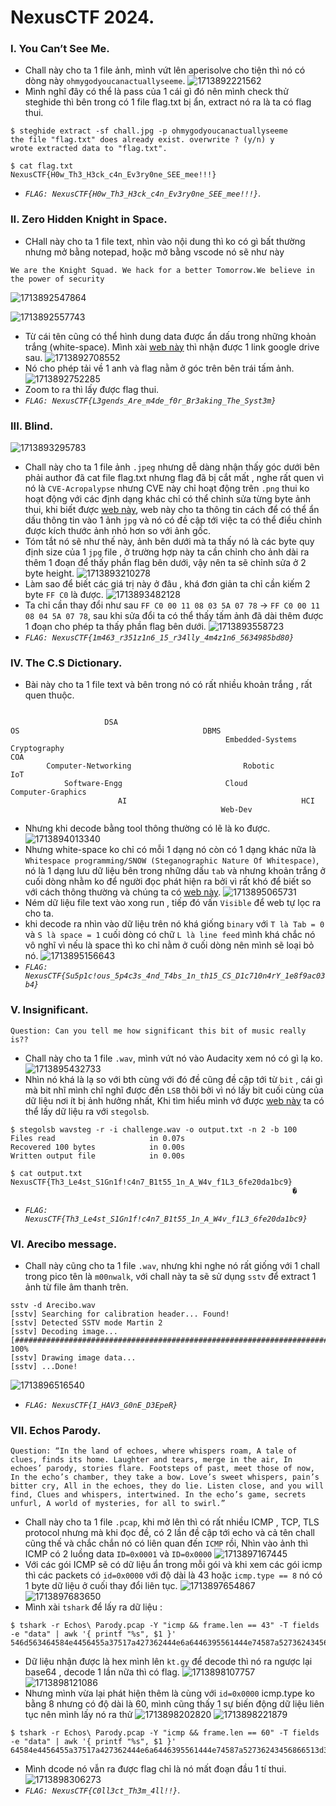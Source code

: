 # NexusCTF 2024.
### I. You Can’t See Me.
- Chall này cho ta 1 file ảnh, mình vứt lên aperisolve cho tiện thì nó có dòng này `ohmygodyoucanactuallyseeme`.
![1713892221562](image/writeup/1713892221562.png)
- Mình nghĩ đây có thể là pass của 1 cái gì đó nên mình check thử steghide thì bên trong có 1 file flag.txt bị ẩn, extract nó ra là ta có flag thui.
```
$ steghide extract -sf chall.jpg -p ohmygodyoucanactuallyseeme
the file "flag.txt" does already exist. overwrite ? (y/n) y
wrote extracted data to "flag.txt".

$ cat flag.txt 
NexusCTF{H0w_Th3_H3ck_c4n_Ev3ry0ne_SEE_mee!!!}
```
- *`FLAG: NexusCTF{H0w_Th3_H3ck_c4n_Ev3ry0ne_SEE_mee!!!}`*.
### II. Zero Hidden Knight in Space.
- CHall này cho ta 1 file text, nhìn vào nội dung thì ko có gì bất thường nhưng mở bằng notepad, hoặc mở bằng vscode nó sẽ như này
```
‌‌‌‌‍‬‬‌‌‌‌‌‍﻿‍‌We‌‌‌‌‍﻿‍‌ are‌‌‌‌‍﻿‌‌‌‌‌‌‍﻿‌﻿‌‌‌‌‌﻿‬‬‌‌‌‌‌‬﻿﻿‌‌‌‌‌‬﻿﻿ ‌‌‌‌‍‬‍‌‌‌‌‌‍﻿‌‬the‌‌‌‌‍‬‬‍‌‌‌‌‍﻿‍‬‌‌‌‌‍‬‍‍‌‌‌‌‌‬﻿‬‌‌‌‌‍‬‍﻿‌‌‌‌‍‬﻿﻿ ‌‌‌‌‍‬﻿﻿Knight‌‌‌‌‍‬‍﻿ Squad.‌‌‌‌‍‬﻿‌‌‌‌‌‍‬‍‍ We‌‌‌‌‌‬﻿‬‌‌‌‌‍‬‌﻿ ‌‌‌‌‍‬﻿﻿hack‌‌‌‌‍‬﻿‍‌‌‌‌‌‬﻿﻿‌‌‌‌‍‬‍‬ ‌‌‌‌‍‬‬‍for‌‌‌‌‍‬﻿‌‌‌‌‌‍‬‍‍‌‌‌‌‌‬﻿﻿‌‌‌‌‍‬‍‌‌‌‌‌‌‬﻿﻿‌‌‌‌‌﻿‌‍‌‌‌‌‍‍‍﻿‌‌‌‌‍‌﻿‌‌‌‌‌‍‍‍‍‌‌‌‌‌﻿‍‌‌‌‌‌‍﻿‍‌ ‌‌‌‌‌﻿‌‬a‌‌‌‌‍‬‍‍‌‌‌‌‍﻿‍‬‌‌‌‌‍‌‍﻿‌‌‌‌‌﻿‍‍‌‌‌‌‌﻿‍‍ ‌‌‌‌‌﻿‌‌better‌‌‌‌‍‬‍‬‌‌‌‌‌﻿‬‍‌‌‌‌‍‬﻿‬‌‌‌‌‍﻿‬‬ Tomorrow‌‌‌‌‌﻿‍‬‌‌‌‌‍‍‍‌‌‌‌‌‍‬‬‍.‌‌‌‌‍‌﻿‍We‌‌‌‌‍‌‍‌ believe ‌‌‌‌‍﻿‬‍‌‌‌‌‍‬‬‬‌‌‌‌‍‌﻿‬‌‌‌‌‍‬‍‬‌‌‌‌‌﻿‬‍‌‌‌‌‌﻿‬‌‌‌‌‌‍‬‬‍‌‌‌‌‍‌‍‌‌‌‌‌‍‬‬﻿‌‌‌‌‍‌﻿‌‌‌‌‌‍‬‍‍in the power of security

```
![1713892547864](image/writeup/1713892547864.png)

![1713892557743](image/writeup/1713892557743.png)
- Từ cái tên cũng có thể hình dung data được ẩn dấu trong những khoản trắng (white-space). Mình xài [web này](https://330k.github.io/misc_tools/unicode_steganography.html) thì nhận được 1 link google drive sau.
![1713892708552](image/writeup/1713892708552.png)
- Nó cho phép tải về 1 anh và flag nằm ở góc trên bên trái tấm ảnh.
![1713892752285](image/writeup/1713892752285.png)
- Zoom to ra thì lấy được flag thui.
- *`FLAG: NexusCTF{L3gends_Are_m4de_f0r_Br3aking_The_Syst3m}`*
### III. Blind.
![1713893295783](image/writeup/1713893295783.png)
- Chall này cho ta 1 file ảnh `.jpeg` nhưng dễ dàng nhận thấy góc dưới bên phải author đã cat file flag.txt nhưng flag đã bị cắt mất , nghe rất quen vì nó là `CVE-Acropalypse` nhưng CVE này chỉ hoạt động trên `.png` thui ko hoạt động với các định dạng khác chỉ có thể chỉnh sửa từng byte ảnh thui, khi biết được [web này](https://cyberhacktics.com/hiding-information-by-changing-an-images-height/), web này cho ta thông tin cách để có thể ẩn dấu thông tin vào 1 ảnh `jpg` và nó có đề cập tới việc ta có thể điều chỉnh được kích thước ảnh nhỏ hơn so với ảnh gốc.
- Tóm tắt nó sẽ như thế này, ảnh bên dưới mà ta thấy nó là các byte quy định size của 1 `jpg` file , ở trường hợp này ta cần chỉnh cho ảnh dài ra thêm 1 đoạn để thấy phần flag bên dưới, vậy nên ta sẽ chỉnh sửa ở 2 byte height.
![1713893210278](image/writeup/1713893210278.png)
- Làm sao để biết các giá trị này ở đâu , khá đơn giản ta chỉ cần kiếm 2 byte `FF C0` là được.
![1713893482128](image/writeup/1713893482128.png)
- Ta chỉ cần thay đổi như sau `FF C0 00 11 08 03 5A 07 78` -> `FF C0 00 11 08 04 5A 07 78`, sau khi sửa đổi ta có thể thấy tấm ảnh đã dài thêm được 1 đoạn cho phép ta thấy phần flag bên dưới.
![1713893558723](image/writeup/1713893558723.png)
- *`FLAG: NexusCTF{1m463_r351z1n6_15_r34lly_4m4z1n6_5634985bd80}`*
### IV. The C.S Dictionary.
- Bài này cho ta 1 file text và bên trong nó có rất nhiều khoản trắng , rất quen thuộc.
```
	 		   		  		 	 	    				   	 	 	   		  	 				  	 	 	 			 			  		    	  	 	 		  
	   	 	 		 DSA 	 	 	   						  			 	  			  		 				 OS	  	    	   	 	 	   		  	 	DBMS     
		  	 	 	   						  	Embedded-Systems 			  			  	Cryptography	  		  	   		  	 	     		  	 		COA	  	   		  		 		
	 	Computer-Networking     	 	 	 		Robotic		  	 			  			 		   		  	 	     		  			IoT 	  	   		 	     	   	 		
	  	 	Software-Engg				  		Cloud	 		  	 Computer-Graphics	 	 	     	 				  	 	 		  	 	     	 			 				  			 	  			  
		  	   		  	AI		 		  					  	 HCI  			  	 			   		 		 	  		 	 	     		  			 	  		 	 
		   				  		  			   Web-Dev		 	  				 	  			  		  						  		  	  			 			  	 			     	 
```
- Nhưng khi decode bằng tool thông thường có lẽ là ko được.
![1713894013340](image/writeup/1713894013340.png)
- Nhưng white-space ko chỉ có mỗi 1 dạng nó còn có 1 dạng khác nữa là `Whitespace programming/SNOW (Steganographic Nature Of Whitespace)`, nó là 1 dạng lưu dữ liệu bên trong những dấu `tab` và nhưng khoản trắng ở cuối dòng nhằm ko để người đọc phát hiện ra bởi vì rất khó để biết so với cách thông thường và chúng ta có [web này](https://naokikp.github.io/wsi/whitespace.html).
![1713895065731](image/writeup/1713895065731.png)
- Ném dữ liệu file text vào xong run , tiếp đó vấn `Visible` để web tự lọc ra cho ta.
- khi decode ra nhìn vào dữ liệu trên nó khá giống `binary` với `T là Tab = 0` và `S là space = 1` cuối dòng có chữ `L là line feed` mình khá chắc nó vô nghĩ vì nếu là space thì ko chỉ nằm ở cuối dòng nên mình sẽ loại bỏ nó.
![1713895156643](image/writeup/1713895156643.png)
- *`FLAG: NexusCTF{Su5p1c!ous_5p4c3s_4nd_T4bs_1n_th15_CS_D1c710n4rY_1e8f9ac03b4}`*
### V. Insignificant.
```
Question: Can you tell me how significant this bit of music really is??
```
- Chall này cho ta 1 file `.wav`, mình vứt nó vào Audacity xem nó có gì lạ ko.
![1713895432733](image/writeup/1713895432733.png)
- Nhìn nó khá là lạ so với bth cùng với đó đề cũng đề cập tới từ `bit` , cái gì mà bit nhĩ mình chĩ nghĩ được đến `LSB` thôi bởi vì nó lấy bit cuối cùng của dữ liệu nơi ít bị ảnh hưởng nhất, Khi tìm hiểu mình vớ được [web này](https://github.com/ragibson/Steganography?tab=readme-ov-file#recovering-data) ta có thể lấy dữ liệu ra với `stegolsb`.
```
$ stegolsb wavsteg -r -i challenge.wav -o output.txt -n 2 -b 100
Files read                     in 0.07s
Recovered 100 bytes            in 0.00s
Written output file            in 0.00s

$ cat output.txt 
NexusCTF{Th3_Le4st_S1Gn1f!c4n7_B1t55_1n_A_W4v_f1L3_6fe20da1bc9}
                                                               �
```
- *`FLAG: NexusCTF{Th3_Le4st_S1Gn1f!c4n7_B1t55_1n_A_W4v_f1L3_6fe20da1bc9}`*
### VI. Arecibo message.
- Chall này cũng cho ta 1 file `.wav`, nhưng khi nghe nó rất giống với 1 chall trong pico tên là `m00nwalk`, với chall này ta sẽ sử dụng `sstv` để extract 1 ảnh từ file âm thanh trên.

```
sstv -d Arecibo.wav  
[sstv] Searching for calibration header... Found!    
[sstv] Detected SSTV mode Martin 2
[sstv] Decoding image...                                                                                                      [####################################################################################################] 100%
[sstv] Drawing image data...
[sstv] ...Done!
```
![1713896516540](image/writeup/1713896516540.png)
- *`FLAG: NexusCTF{I_HAV3_G0nE_D3EpeR}`*
### VII. Echos Parody.
```
Question: “In the land of echoes, where whispers roam, A tale of clues, finds its home. Laughter and tears, merge in the air, In echoes’ parody, stories flare. Footsteps of past, meet those of now, In the echo’s chamber, they take a bow. Love’s sweet whispers, pain’s bitter cry, All in the echoes, they do lie. Listen close, and you will find, Clues and whispers, intertwined. In the echo’s game, secrets unfurl, A world of mysteries, for all to swirl.”
```
- Chall này cho ta 1 file `.pcap`, khi mở lên thì có rất nhiều ICMP , TCP, TLS protocol nhưng mà khi đọc đề, có 2 lần đề cập tới echo và cả tên chall cũng thế và chắc chắn nó có liên quan đến `ICMP` rồi, Nhìn vào ảnh thì ICMP có 2 luồng data `ID=0x0001` và `ID=0x0000`
![1713897167445](image/writeup/1713897167445.png)
- Với các gói ICMP sẽ có dữ liệu ẩn trong mỗi gói và khi xem các gói icmp thì các packets có `id=0x0000` với độ dài là 43 hoặc `icmp.type == 8` nó có 1 byte dữ liệu ở cuối thay đổi liên tục.
![1713897654867](image/writeup/1713897654867.png)
![1713897683650](image/writeup/1713897683650.png)
- Mình xài `tshark` để lấy ra dữ liệu :
```
$ tshark -r Echos\ Parody.pcap -Y "icmp && frame.len == 43" -T fields -e "data" | awk '{ printf "%s", $1 }'
546d563464584e4456455a37517a427362444e6a6446395561444e74587a52736243456866513d3d
```
- Dữ liệu nhận được là hex mình lên `kt.gy` để decode thì nó ra ngược lại base64 , decode 1 lần nữa thì có flag.
![1713898107757](image/writeup/1713898107757.png)
![1713898121086](image/writeup/1713898121086.png)
- Nhưng mình vừa lại phát hiện thêm là cùng với `id=0x0000` icmp.type ko bằng 8 nhưng có độ dài là 60, mình cũng thấy 1 sự biến động dữ liệu liên tục nên mình lấy nó ra thử
![1713898202820](image/writeup/1713898202820.png)
![1713898221879](image/writeup/1713898221879.png)
```
$ tshark -r Echos\ Parody.pcap -Y "icmp && frame.len == 60" -T fields -e "data" | awk '{ printf "%s", $1 }'
64584e4456455a37517a427362444e6a6446395561444e74587a52736243456866513d3d
```
- Mình dcode nó vẫn ra được flag chỉ là nó mất đoạn đầu 1 tí thui.
![1713898306273](image/writeup/1713898306273.png)
- *`FLAG: NexusCTF{C0ll3ct_Th3m_4ll!!}`*.
